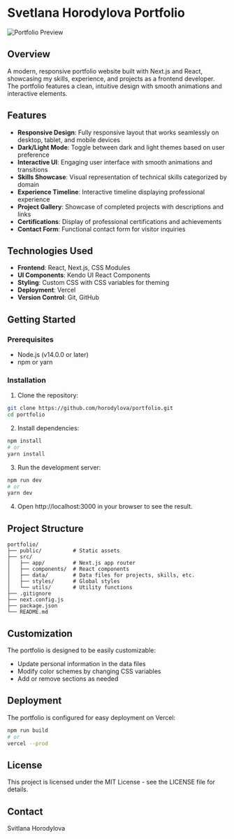 # Svetlana Horodylova Portfolio

![Portfolio Preview](/public/portfolio-preview.png)

## Overview

A modern, responsive portfolio website built with Next.js and React, showcasing my skills, experience, and projects as a frontend developer. The portfolio features a clean, intuitive design with smooth animations and interactive elements.

## Features

- **Responsive Design**: Fully responsive layout that works seamlessly on desktop, tablet, and mobile devices
- **Dark/Light Mode**: Toggle between dark and light themes based on user preference
- **Interactive UI**: Engaging user interface with smooth animations and transitions
- **Skills Showcase**: Visual representation of technical skills categorized by domain
- **Experience Timeline**: Interactive timeline displaying professional experience
- **Project Gallery**: Showcase of completed projects with descriptions and links
- **Certifications**: Display of professional certifications and achievements
- **Contact Form**: Functional contact form for visitor inquiries

## Technologies Used

- **Frontend**: React, Next.js, CSS Modules
- **UI Components**: Kendo UI React Components
- **Styling**: Custom CSS with CSS variables for theming
- **Deployment**: Vercel
- **Version Control**: Git, GitHub

## Getting Started

### Prerequisites

- Node.js (v14.0.0 or later)
- npm or yarn

### Installation

1. Clone the repository:
```bash
git clone https://github.com/horodylova/portfolio.git
cd portfolio
```

2. Install dependencies:
```bash
npm install
# or
yarn install
 ```

3. Run the development server:
```bash
npm run dev
# or
yarn dev
 ```

4. Open http://localhost:3000 in your browser to see the result.
## Project Structure
```plaintext
portfolio/
├── public/          # Static assets
├── src/
│   ├── app/         # Next.js app router
│   ├── components/  # React components
│   ├── data/        # Data files for projects, skills, etc.
│   ├── styles/      # Global styles
│   └── utils/       # Utility functions
├── .gitignore
├── next.config.js
├── package.json
└── README.md
 ```

## Customization
The portfolio is designed to be easily customizable:

- Update personal information in the data files
- Modify color schemes by changing CSS variables
- Add or remove sections as needed
## Deployment
The portfolio is configured for easy deployment on Vercel:

```bash
npm run build
# or
vercel --prod
 ```

## License
This project is licensed under the MIT License - see the LICENSE file for details.

## Contact

Svitlana Horodylova 
 